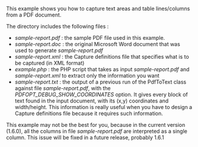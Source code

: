 This example shows you how to capture text areas and table lines/columns from a PDF document.

The directory includes the following files :

- *sample-report.pdf* : the sample PDF file used in this example.
- *sample-report.doc* : the original Microsoft Word document that was used to generate *sample-report.pdf*
- *sample-report.xml* : the Capture definitions file that specifies what is to be captured (in XML format)
- *example.php* : the PHP script that takes as input *sample-report.pdf* and *sample-report.xml* to extract only the information you want
- *sample-report.txt* : the output of a previous run of the PdfToText class against file *sample-report.pdf*, with the *PDFOPT\_DEBUG\_SHOW\_COORDINATES* option. It gives every block of text found in the input document, with its (x,y) coordinates and width/height. This information is really useful when you have to design a Capture definitions file because it requires such information.

This example may not be the best for you, because in the current version (1.6.0), all the columns in file *sample-report.pdf* are interpreted as a single column. This issue will be fixed in a future release, probably 1.6.1
